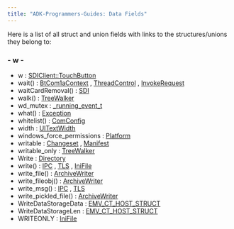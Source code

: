 ```yaml
---
title: "ADK-Programmers-Guides: Data Fields"
---
```


Here is a list of all struct and union fields with links to the structures/unions they belong to:

### - w -

- w : <a href="classvfisdi_1_1_s_d_i_client.md#aac374e320caaadeca4874add33b62af2">SDIClient::TouchButton</a>
- wait() : <a href="struct_bt_com1a_context.md#ac5da9a8ff82c19fe2ebf2e178c2e3a2d">BtCom1aContext</a> , <a href="class_thread_control.md#a712fd14bb4c71d93a7197efb8ac8052b">ThreadControl</a> , <a href="structvficpl_1_1_invoke_request.md#a673f471f0e601ecd70aeed75bb0d92f7">InvokeRequest</a>
- waitCardRemoval() : <a href="classlibsdi_1_1_s_d_i.md#a4bdd17ae8d9185a0be2ef4e2a1d2903b">SDI</a>
- walk() : <a href="classpackmanlib_1_1treewalk_1_1_tree_walker.md#ac3ce320a4b61165e04d04473720d017c">TreeWalker</a>
- wd_mutex : <a href="_event_scheduler_8c.md#a801a9b27eb6febddc84d3bd1b31e7f5c">_running_event_t</a>
- what() : <a href="classvficom_1_1_exception.md#ad62489809e3df568e973597b928d6d9b">Exception</a>
- whitelist() : <a href="class_com_config.md#a020b12d1010cec9f8c4b3a815f082955">ComConfig</a>
- width : <a href="structvfigui_1_1_u_i_text_width.md#a2474a5474cbff19523a51eb1de01cda4">UITextWidth</a>
- windows_force_permissions : <a href="classpackmanlib_1_1platform_1_1_platform.md#a2a0a1a467bcd7b7e18525def33a37caa">Platform</a>
- writable : <a href="classpackmanlib_1_1node_1_1_changeset.md#afd1b23203751d19ddbf744bc063a06c5">Changeset</a> , <a href="classpackmanlib_1_1node_1_1_manifest.md#afd1b23203751d19ddbf744bc063a06c5">Manifest</a>
- writable_only : <a href="classpackmanlib_1_1treewalk_1_1_tree_walker.md#af47dbfb6056d76098bd84472beab442f">TreeWalker</a>
- Write : <a href="class_directory.md#abed82baf7f470b522273a3e37c24c600aa56670174817e3fed92bfd8182d7c0d1">Directory</a>
- write() : <a href="classvfiipc_1_1_i_p_c.md#a04f753a2a5691e2d36266e2ff084a217">IPC</a> , <a href="classvfiipc_1_1_t_l_s.md#a04f753a2a5691e2d36266e2ff084a217">TLS</a> , <a href="classvfisysinfo_1_1_ini_file.md#ac88137501c7535ede2d472ca5aa43d46">IniFile</a>
- write_file() : <a href="classpackmanlib_1_1io_1_1_archive_writer.md#af9b3f577c2c055f2f1d8168032f83265">ArchiveWriter</a>
- write_fileobj() : <a href="classpackmanlib_1_1io_1_1_archive_writer.md#a2acb76b599b02849510c2e5778053ad8">ArchiveWriter</a>
- write_msg() : <a href="classvfiipc_1_1_i_p_c.md#a0e36d031eb96fa532e70d99dd6454864">IPC</a> , <a href="classvfiipc_1_1_t_l_s.md#adf0117598edfaf3ed682337421457956">TLS</a>
- write_pickled_file() : <a href="classpackmanlib_1_1io_1_1_archive_writer.md#a9dc1a2b812a7bef1aed7bd4b16a5d4af">ArchiveWriter</a>
- WriteDataStorageData : <a href="group___a_d_k___t_r_x___e_x_e_c.md#afe256808b40eb152d0293d76b904ef8c">EMV_CT_HOST_STRUCT</a>
- WriteDataStorageLen : <a href="group___a_d_k___t_r_x___e_x_e_c.md#ad51b59e1ccfd912fd0e56743cd6eb6b0">EMV_CT_HOST_STRUCT</a>
- WRITEONLY : <a href="classvfisysinfo_1_1_ini_file.md#a46c8a310cf4c094f8c80e1cb8dc1f911a4ffe959f091c61926ed8ff11a75d727e">IniFile</a>

